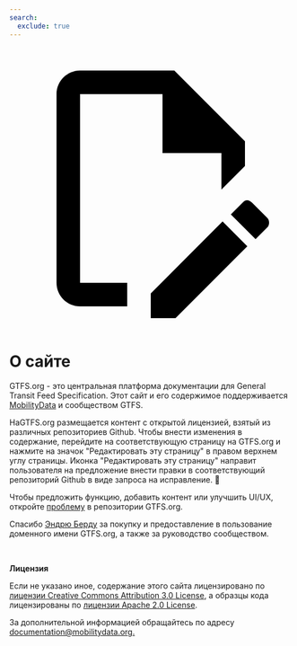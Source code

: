 ```yaml
---
search:
  exclude: true
---
```

<a class="pencil-link" href="https://github.com/MobilityData/gtfs.org/edit/main/docs/about.md" title="Edit this page" target="_blank">
    <svg class="pencil" xmlns="http://www.w3.org/2000/svg" viewBox="0 0 24 24"><path d="M10 20H6V4h7v5h5v3.1l2-2V8l-6-6H6c-1.1 0-2 .9-2 2v16c0 1.1.9 2 2 2h4v-2m10.2-7c.1 0 .3.1.4.2l1.3 1.3c.2.2.2.6 0 .8l-1 1-2.1-2.1 1-1c.1-.1.2-.2.4-.2m0 3.9L14.1 23H12v-2.1l6.1-6.1 2.1 2.1Z"></path></svg>
  </a>

<style>
  .md-nav .md-nav--secondary {
      display: none !important;
    }
</style>

# О сайте

GTFS.org - это центральная платформа документации для General Transit Feed Specification. Этот сайт и его содержимое поддерживается [MobilityData](https://mobilitydata.org/) и сообществом GTFS.

НаGTFS.org размещается контент с открытой лицензией, взятый из различных репозиториев Github. Чтобы внести изменения в содержание, перейдите на соответствующую страницу на GTFS.org и нажмите на значок "Редактировать эту страницу" в правом верхнем углу страницы. Иконка "Редактировать эту страницу" направит пользователя на предложение внести правки в соответствующий репозиторий Github в виде запроса на исправление. 📝

Чтобы предложить функцию, добавить контент или улучшить UI/UX, откройте [проблему](https://github.com/MobilityData/gtfs.org/issues/new) в репозитории GTFS.org.

Спасибо [Эндрю Берду](https://www.linkedin.com/in/byrdandrew) за покупку и предоставление в пользование доменного имени GTFS.org, а также за руководство сообществом.

<br/>

**Лицензия**

Если не указано иное, содержание этого сайта лицензировано по [лицензии Creative Commons Attribution 3.0 License](https://creativecommons.org/licenses/by/3.0/), а образцы кода лицензированы по [лицензии Apache 2.0 License](https://www.apache.org/licenses/LICENSE-2.0).

За дополнительной информацией обращайтесь по адресу [documentation@mobilitydata.org.](mailto:documentation@mobilitydata.org)
